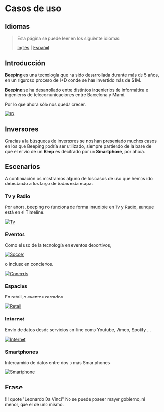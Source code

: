 # Casos de uso

## Idiomas

> Esta página se puede leer en los siguiente idiomas:
>  
> [Inglés](https://docs.beeping.io/use-cases) | [Español](https://docs-es.beeping.io/use-cases)

## Introducción

**Beeping** es una tecnología que ha sido desarrollada durante más de 5 años, en un riguroso proceso de I+D donde se han invertido más de $1M.

**Beeping** se ha desarrollado entre distintos ingenierios de informática e ingenieros de telecomunicaciones entre Barcelona y Miami.

Por lo que ahora sólo nos queda crecer.

[![ID](/assets/images/deck/beeping.016.jpeg)](/assets/images/deck/beeping.016.jpeg)

## Inversores

Gracias a la búsqueda de inversores se nos han presentado muchos casos en los que Beeping podría ser utilizado, siempre partiendo de la base de que el envío de un **Beep** es decifrado por un **Smartphone**, por ahora.

## Escenarios

A continuación os mostramos alguno de los casos de uso que hemos ido detectando a los largo de todas esta etapa:

### Tv y Radio

Por ahora, beeping no funciona de forma inaudible en Tv y Radio, aunque está en el Timeline.

[![Tv](/assets/images/deck/beeping.008.jpeg)](/assets/images/deck/beeping.008.jpeg)

### Eventos

Como el uso de la tecnología en eventos deportivos,

[![Soccer](/assets/images/deck/beeping.009.jpeg)](/assets/images/deck/beeping.009.jpeg)

o incluso en conciertos.

[![Concerts](/assets/images/deck/beeping.011.jpeg)](/assets/images/deck/beeping.011.jpeg)

### Espacios

En retail, o eventos cerrados.

[![Retail](/assets/images/deck/beeping.010.jpeg)](/assets/images/deck/beeping.010.jpeg)

### Internet

Envío de datos desde servicios on-line como Youtube, Vimeo, Spotify ...

[![Internet](/assets/images/deck/beeping.012.jpeg)](/assets/images/deck/beeping.012.jpeg)

### Smartphones

Intercambio de datos entre dos o más Smartphones

[![Smartphone](/assets/images/deck/beeping.013.jpeg)](/assets/images/deck/beeping.013.jpeg)

## Frase

!!! quote "Leonardo Da Vinci"
    No se puede poseer mayor gobierno, ni menor, que el de uno mismo.
